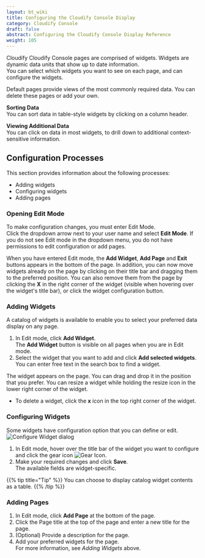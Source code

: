 ```yaml
---
layout: bt_wiki
title: Configuring the Cloudify Console Display
category: Cloudify Console
draft: false
abstract: Configuring the Cloudify Console Display Reference
weight: 105
---
```


Cloudify Cloudify Console pages are comprised of widgets. Widgets are dynamic data units that show up to date information.<br>
You can select which widgets you want to see on each page, and can configure the widgets.

Default pages provide views of the most commonly required data. You can delete these pages or add your own.

**Sorting Data**<br>
You can sort data in table-style widgets by clicking on a column header. 

**Viewing Additional Data**<br>
You can click on data in most widgets, to drill down to additional context-sensitive information.

## Configuration Processes

This section provides information about the following processes:

* Adding widgets
* Configuring widgets
* Adding pages

### Opening Edit Mode

To make configuration changes, you must enter Edit Mode. <br>
Click the dropdown arrow next to your user name and select **Edit Mode**. If you do not see Edit mode in the dropdown menu, you do not have permissions to edit configuration or add pages.<br>

When you have entered Edit mode, the **Add Widget**, **Add Page**  and **Exit** buttons appears in the bottom of the page. In addition, you can now move widgets already on the page by clicking on their title bar and dragging them to the preferred position. You can also remove them from the page by clicking the **X** in the right corner of the widget (visible when hovering over the widget's title bar), or click the widget configuration button.

### Adding Widgets

A catalog of widgets is available to enable you to select your preferred data display on any page.

1. In Edit mode, click **Add Widget**.   
   The **Add Widget** button is visible on all pages when you are in Edit mode.
2. Select the widget that you want to add and click **Add selected widgets**.   
   You can enter free text in the search box to find a widget.

 The widget appears on the page. You can drag and drop it in the position that you prefer. You can resize a widget while holding the resize icon in the lower right corner of the widget.

 * To delete a widget, click the **x** icon in the top right corner of the widget.

### Configuring Widgets

Some widgets have configuration option that you can define or edit.<br>
![Configure Widget dialog]( /images/ui/configure-display/configure-widget.png )

 1. In Edit mode, hover over the title bar of the widget you want to configure and click the gear icon ![Gear Icon]( /images/ui/gear-icon.png ).
 2. Make your required changes and click **Save**.   
    The available fields are widget-specific.

{{% tip title="Tip" %}}
You can choose to display catalog widget contents as a table.
{{% /tip %}}    

### Adding Pages

1. In Edit mode, click **Add Page** at the bottom of the page.
2. Click the Page title at the top of the page and enter a new title for the page.
3. (Optional) Provide a description for the page.
4. Add your preferred widgets for the page.   
   For more information, see *Adding Widgets* above.


